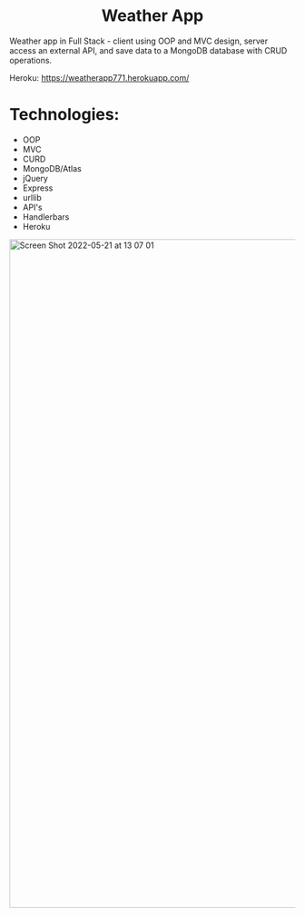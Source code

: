  <h1 align="center">
  Weather App
</h1>

Weather app in Full Stack - client using OOP and MVC design, server access an external API, and save data to a MongoDB database with CRUD operations.

Heroku: https://weatherapp771.herokuapp.com/

# Technologies:
- OOP
- MVC
- CURD
- MongoDB/Atlas
- jQuery
- Express
- urllib
- API's
- Handlerbars
- Heroku

<img width="1178" alt="Screen Shot 2022-05-21 at 13 07 01" src="https://user-images.githubusercontent.com/34807727/169646677-15c5325f-f207-4f79-9261-adc98f77c63a.png">
